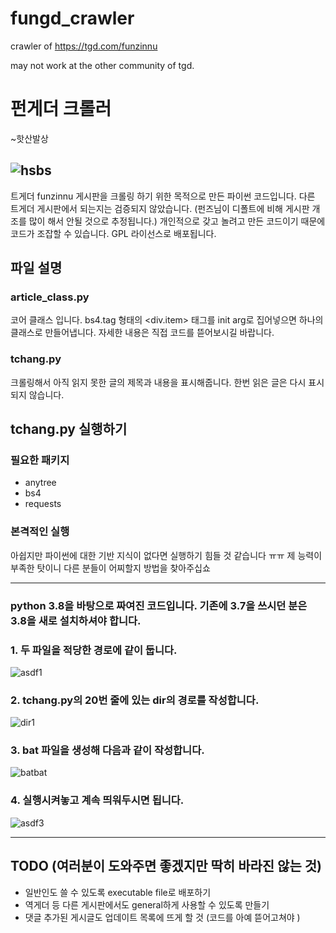 # fungd_crawler
crawler of https://tgd.com/funzinnu

may not work at the other community of tgd.

# 펀게더 크롤러

~핫산발상

![hsbs](http://puu.sh/z0zZo/037402fb12.png)
---
트게더 funzinnu 게시판을 크롤링 하기 위한 목적으로 만든 파이썬 코드입니다.
다른 트게더 게시판에서 되는지는 검증되지 않았습니다.
(펀즈님이 디폴트에 비해 게시판 개조를 많이 해서 안될 것으로 추정됩니다.)
개인적으로 갖고 놀려고 만든 코드이기 때문에 코드가 조잡할 수 있습니다.
GPL 라이선스로 배포됩니다.

## 파일 설명

### article_class.py
코어 클래스 입니다. bs4.tag 형태의 <div.item> 태그를 init arg로 집어넣으면 하나의 클래스로 만들어냅니다.
자세한 내용은 직접 코드를 뜯어보시길 바랍니다.

### tchang.py
크롤링해서 아직 읽지 못한 글의 제목과 내용을 표시해줍니다. 한번 읽은 글은 다시 표시되지 않습니다.

## tchang.py 실행하기
### 필요한 패키지
* anytree
* bs4
* requests

### 본격적인 실행

아쉽지만 파이썬에 대한 기반 지식이 없다면 실행하기 힘들 것 같습니다 ㅠㅠ
제 능력이 부족한 탓이니 다른 분들이 어찌할지 방법을 찾아주십쇼

--------
### python 3.8을 바탕으로 짜여진 코드입니다. 기존에 3.7을 쓰시던 분은 3.8을 새로 설치하셔야 합니다.

### 1. 두 파일을 적당한 경로에 같이 둡니다.
![asdf1](https://i.imgur.com/ivAzbtX.png)

### 2. tchang.py의 20번 줄에 있는 dir의 경로를 작성합니다. 
![dir1](https://i.imgur.com/S8SQ5Yh.png)

### 3. bat 파일을 생성해 다음과 같이 작성합니다.
![batbat](https://i.imgur.com/LZLrvCj.png)

### 4. 실행시켜놓고 계속 띄워두시면 됩니다.
![asdf3](https://i.imgur.com/zJY90LV.png)

------
## TODO (여러분이 도와주면 좋겠지만 딱히 바라진 않는 것)

* 일반인도 쓸 수 있도록 executable file로 배포하기
* 역게더 등 다른 게시판에서도 general하게 사용할 수 있도록 만들기
* 댓글 추가된 게시글도 업데이트 목록에 뜨게 할 것 (코드를 아예 뜯어고쳐야 )
